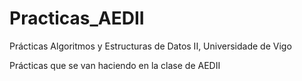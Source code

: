 # Practicas_AEDII
Prácticas Algoritmos y Estructuras de Datos II, Universidade de Vigo

Prácticas que se van haciendo en la clase de AEDII
